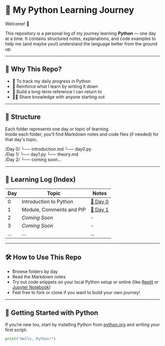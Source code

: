 # 🐍 My Python Learning Journey

Welcome! 👋

This repository is a personal log of my journey learning **Python** — one day at a time. It contains structured notes, explanations, and code examples to help me (and maybe you!) understand the language better from the ground up.

---

## 🚀 Why This Repo?

- 📘 To track my daily progress in Python  
- 🧠 Reinforce what I learn by writing it down  
- 🔄 Build a long-term reference I can return to  
- 🧑‍💻 Share knowledge with anyone starting out

---

## 📁 Structure

Each folder represents one day or topic of learning.  
Inside each folder, you’ll find Markdown notes and code files (if needed) for that day's topic.

/Day 0/
└── introduction.md
└── day0.py
<br>
/Day 1/
└── day1.py
└── theory.md
<br>
/Day 2/
└── coming soon...


---

## 📅 Learning Log (Index)

| Day | Topic | Notes |
|-----|-------|-------|
| 0   | Introduction to Python | [📄 Day 0](day0/) |
| 1   | Module, Comments and PIP| [📄 Day 1](day1/) |
| 2   | *Coming Soon* | - |
| 3   | *Coming Soon* | - |
| ... | ... | ... |

---

## 🛠️ How to Use This Repo

- Browse folders by day
- Read the Markdown notes
- Try out code snippets on your local Python setup or online (like [Replit](https://replit.com/) or [Jupyter Notebook](https://jupyter.org/))
- Feel free to fork or clone if you want to build your own journey!

---

## 🌱 Getting Started with Python

If you’re new too, start by installing Python from [python.org](https://www.python.org/) and writing your first script:

```python
print("Hello, Python!")